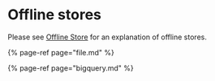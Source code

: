# Offline stores

Please see [Offline Store](../../concepts/offline-store.md) for an explanation of offline stores.

{% page-ref page="file.md" %}

{% page-ref page="bigquery.md" %}

